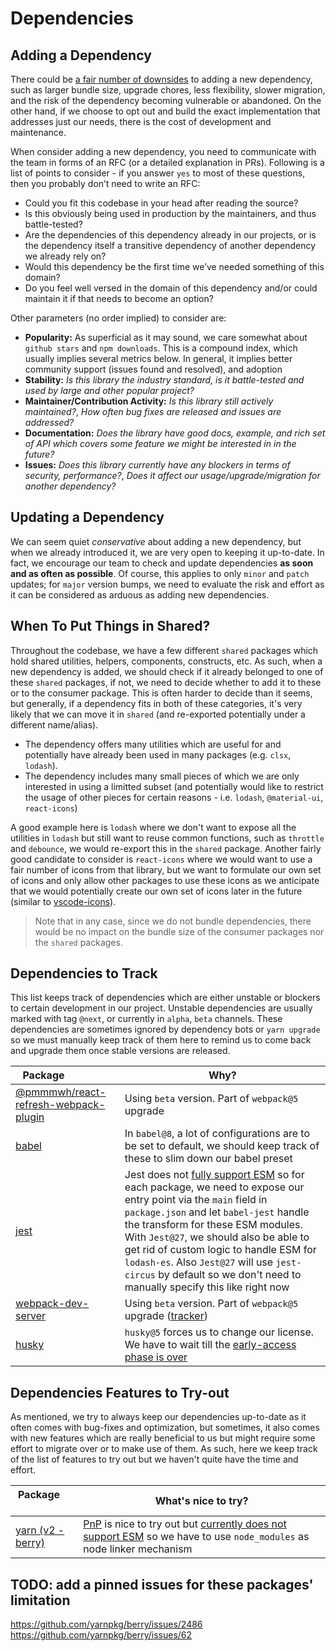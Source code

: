 # Dependencies

## Adding a Dependency

There could be [a fair number of downsides](https://github.com/artsy/README/blob/master/playbooks/dependencies.md) to adding a new dependency, such as larger bundle size, upgrade chores, less flexibility, slower migration, and the risk of the dependency becoming vulnerable or abandoned. On the other hand, if we choose to opt out and build the exact implementation that addresses just our needs, there is the cost of development and maintenance.

When consider adding a new dependency, you need to communicate with the team in forms of an RFC (or a detailed explanation in PRs). Following is a list of points to consider - if you answer `yes` to most of these questions, then you probably don’t need to write an RFC:

- Could you fit this codebase in your head after reading the source?
- Is this obviously being used in production by the maintainers, and thus battle-tested?
- Are the dependencies of this dependency already in our projects, or is the dependency itself a transitive dependency of another dependency we already rely on?
- Would this dependency be the first time we’ve needed something of this domain?
- Do you feel well versed in the domain of this dependency and/or could maintain it if that needs to become an option?

Other parameters (no order implied) to consider are:

- **Popularity:** As superficial as it may sound, we care somewhat about `github stars` and `npm downloads`. This is a compound index, which usually implies several metrics below. In general, it implies better community support (issues found and resolved), and adoption
- **Stability:** _Is this library the industry standard, is it battle-tested and used by large and other popular project?_
- **Maintainer/Contribution Activity:** _Is this library still actively maintained?_, _How often bug fixes are released and issues are addressed?_
- **Documentation:** _Does the library have good docs, example, and rich set of API which covers some feature we might be interested in in the future?_
- **Issues:** _Does this library currently have any blockers in terms of security, performance?_, _Does it affect our usage/upgrade/migration for another dependency?_

## Updating a Dependency

We can seem quiet _conservative_ about adding a new dependency, but when we already introduced it, we are very open to keeping it up-to-date. In fact, we encourage our team to check and update dependencies **as soon and as often as possible**. Of course, this applies to only `minor` and `patch` updates; for `major` version bumps, we need to evaluate the risk and effort as it can be considered as arduous as adding new dependencies.

## When To Put Things in Shared?

Throughout the codebase, we have a few different `shared` packages which hold shared utilities, helpers, components, constructs, etc. As such, when a new dependency is added, we should check if it already belonged to one of these `shared` packages, if not, we need to decide whether to add it to these or to the consumer package. This is often harder to decide than it seems, but generally, if a dependency fits in both of these categories, it's very likely that we can move it in `shared` (and re-exported potentially under a different name/alias).

- The dependency offers many utilities which are useful for and potentially have already been used in many packages (e.g. `clsx`, `lodash`).
- The dependency includes many small pieces of which we are only interested in using a limitted subset (and potentially would like to restrict the usage of other pieces for certain reasons - i.e. `lodash`, `@material-ui`, `react-icons`)

A good example here is `lodash` where we don't want to expose all the utilities in `lodash` but still want to reuse common functions, such as `throttle` and `debounce`, we would re-export this in the `shared` package. Another fairly good candidate to consider is `react-icons` where we would want to use a fair number of icons from that library, but we want to formulate our own set of icons and only allow other packages to use these icons as we anticipate that we would potentially create our own set of icons later in the future (similar to [vscode-icons](https://github.com/microsoft/vscode-icons)).

> Note that in any case, since we do not bundle dependencies, there would be no impact on the bundle size of the consumer packages nor the `shared` packages.

## Dependencies to Track

This list keeps track of dependencies which are either unstable or blockers to certain development in our project. Unstable dependencies are usually marked with tag `@next`, or currently in `alpha`, `beta` channels. These dependencies are sometimes ignored by dependency bots or `yarn upgrade` so we must manually keep track of them here to remind us to come back and upgrade them once stable versions are released.

| Package                                                                                        | Why?                                                                                                                                                                                                                                                                                                                                                                                                                                                      |
| ---------------------------------------------------------------------------------------------- | --------------------------------------------------------------------------------------------------------------------------------------------------------------------------------------------------------------------------------------------------------------------------------------------------------------------------------------------------------------------------------------------------------------------------------------------------------- |
| [@pmmmwh/react-refresh-webpack-plugin](https://github.com/pmmmwh/react-refresh-webpack-plugin) | Using `beta` version. Part of `webpack@5` upgrade                                                                                                                                                                                                                                                                                                                                                                                                         |
| [babel](https://github.com/babel/babel)                                                        | In `babel@8`, a lot of configurations are to be set to default, we should keep track of these to slim down our babel preset                                                                                                                                                                                                                                                                                                                               |
| [jest](https://github.com/facebook/jest)                                                       | Jest does not [fully support ESM](https://github.com/facebook/jest/issues/9430) so for each package, we need to expose our entry point via the `main` field in `package.json` and let `babel-jest` handle the transform for these ESM modules. With `Jest@27`, we should also be able to get rid of custom logic to handle ESM for `lodash-es`. Also `Jest@27` will use `jest-circus` by default so we don't need to manually specify this like right now |
| [webpack-dev-server](https://github.com/webpack/webpack-dev-server)                            | Using `beta` version. Part of `webpack@5` upgrade ([tracker](https://github.com/webpack/webpack-dev-server/milestone/4))                                                                                                                                                                                                                                                                                                                                  |
| [husky](https://github.com/typicode/husky)                                                     | `husky@5` forces us to change our license. We have to wait till the [early-access phase is over](https://github.com/typicode/husky/issues/857)                                                                                                                                                                                                                                                                                                            |

## Dependencies Features to Try-out

As mentioned, we try to always keep our dependencies up-to-date as it often comes with bug-fixes and optimization, but sometimes, it also comes with new features which are really beneficial to us but might require some effort to migrate over or to make use of them. As such, here we keep track of the list of features to try out but we haven't quite have the time and effort.

| Package                                               | What's nice to try?                                                                                                                                                                                    |
| ----------------------------------------------------- | ------------------------------------------------------------------------------------------------------------------------------------------------------------------------------------------------------ |
| [yarn (v2 - berry)](https://github.com/yarnpkg/berry) | [PnP](https://yarnpkg.com/features/pnp) is nice to try out but [currently does not support ESM](https://github.com/yarnpkg/berry/issues/638) so we have to use `node_modules` as node linker mechanism |

## TODO: add a pinned issues for these packages' limitation

https://github.com/yarnpkg/berry/issues/2486
https://github.com/yarnpkg/berry/issues/62
